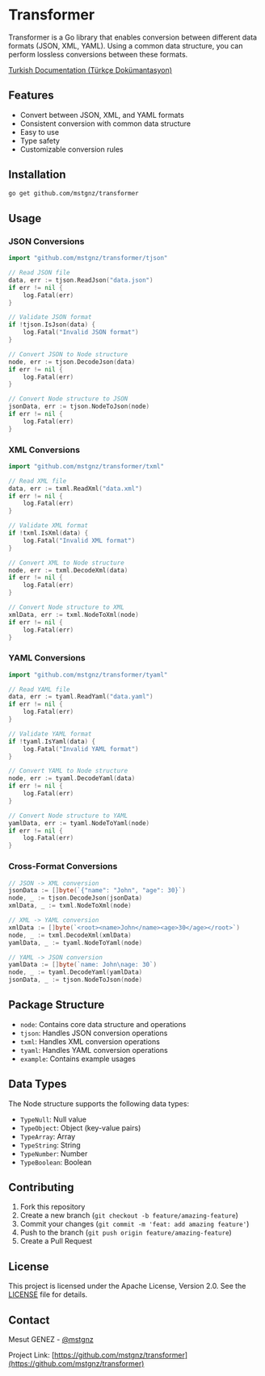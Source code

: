 # Transformer

Transformer is a Go library that enables conversion between different data formats (JSON, XML, YAML). Using a common data structure, you can perform lossless conversions between these formats.

[Turkish Documentation (Türkçe Dokümantasyon)](README_TR.md)

## Features

- Convert between JSON, XML, and YAML formats
- Consistent conversion with common data structure
- Easy to use
- Type safety
- Customizable conversion rules

## Installation

```bash
go get github.com/mstgnz/transformer
```

## Usage

### JSON Conversions

```go
import "github.com/mstgnz/transformer/tjson"

// Read JSON file
data, err := tjson.ReadJson("data.json")
if err != nil {
    log.Fatal(err)
}

// Validate JSON format
if !tjson.IsJson(data) {
    log.Fatal("Invalid JSON format")
}

// Convert JSON to Node structure
node, err := tjson.DecodeJson(data)
if err != nil {
    log.Fatal(err)
}

// Convert Node structure to JSON
jsonData, err := tjson.NodeToJson(node)
if err != nil {
    log.Fatal(err)
}
```

### XML Conversions

```go
import "github.com/mstgnz/transformer/txml"

// Read XML file
data, err := txml.ReadXml("data.xml")
if err != nil {
    log.Fatal(err)
}

// Validate XML format
if !txml.IsXml(data) {
    log.Fatal("Invalid XML format")
}

// Convert XML to Node structure
node, err := txml.DecodeXml(data)
if err != nil {
    log.Fatal(err)
}

// Convert Node structure to XML
xmlData, err := txml.NodeToXml(node)
if err != nil {
    log.Fatal(err)
}
```

### YAML Conversions

```go
import "github.com/mstgnz/transformer/tyaml"

// Read YAML file
data, err := tyaml.ReadYaml("data.yaml")
if err != nil {
    log.Fatal(err)
}

// Validate YAML format
if !tyaml.IsYaml(data) {
    log.Fatal("Invalid YAML format")
}

// Convert YAML to Node structure
node, err := tyaml.DecodeYaml(data)
if err != nil {
    log.Fatal(err)
}

// Convert Node structure to YAML
yamlData, err := tyaml.NodeToYaml(node)
if err != nil {
    log.Fatal(err)
}
```

### Cross-Format Conversions

```go
// JSON -> XML conversion
jsonData := []byte(`{"name": "John", "age": 30}`)
node, _ := tjson.DecodeJson(jsonData)
xmlData, _ := txml.NodeToXml(node)

// XML -> YAML conversion
xmlData := []byte(`<root><name>John</name><age>30</age></root>`)
node, _ := txml.DecodeXml(xmlData)
yamlData, _ := tyaml.NodeToYaml(node)

// YAML -> JSON conversion
yamlData := []byte(`name: John\nage: 30`)
node, _ := tyaml.DecodeYaml(yamlData)
jsonData, _ := tjson.NodeToJson(node)
```

## Package Structure

- `node`: Contains core data structure and operations
- `tjson`: Handles JSON conversion operations
- `txml`: Handles XML conversion operations
- `tyaml`: Handles YAML conversion operations
- `example`: Contains example usages

## Data Types

The Node structure supports the following data types:

- `TypeNull`: Null value
- `TypeObject`: Object (key-value pairs)
- `TypeArray`: Array
- `TypeString`: String
- `TypeNumber`: Number
- `TypeBoolean`: Boolean

## Contributing

1. Fork this repository
2. Create a new branch (`git checkout -b feature/amazing-feature`)
3. Commit your changes (`git commit -m 'feat: add amazing feature'`)
4. Push to the branch (`git push origin feature/amazing-feature`)
5. Create a Pull Request

## License

This project is licensed under the Apache License, Version 2.0. See the [LICENSE](LICENSE) file for details.

## Contact

Mesut GENEZ - [@mstgnz](https://github.com/mstgnz)

Project Link: [https://github.com/mstgnz/transformer](https://github.com/mstgnz/transformer)
